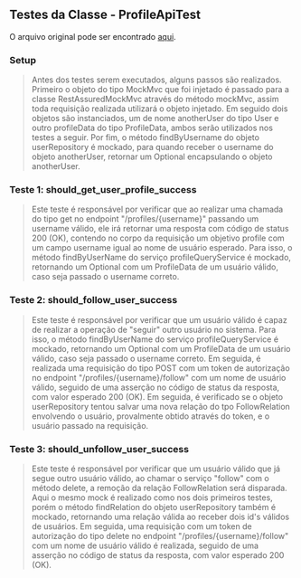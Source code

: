 ## Testes da Classe - ProfileApiTest
O arquivo original pode ser encontrado [aqui](https://github.com/gothinkster/spring-boot-realworld-example-app/blob/master/src/test/java/io/spring/api/ProfileApiTest.java).

### Setup

> Antes dos testes serem executados, alguns passos são realizados. Primeiro o objeto do tipo MockMvc que foi injetado é passado para a classe RestAssuredMockMvc através do método mockMvc, assim toda requisição realizada utilizará o objeto injetado. Em seguido dois objetos são instanciados, um de nome anotherUser do tipo User e outro profileData do tipo ProfileData, ambos serão utilizados nos testes a seguir. Por fim, o método findByUsername do objeto userRepository é mockado, para quando receber o username do objeto anotherUser, retornar um Optional encapsulando o objeto anotherUser.

### Teste 1: should_get_user_profile_success

> Este teste é responsável por verificar que ao realizar uma chamada do tipo get no endpoint "/profiles/{username}" passando um username válido, ele irá retornar uma resposta com código de status 200 (OK), contendo no corpo da requisição um objetivo profile com um campo username igual ao nome de usuário esperado. Para isso, o método findByUserName do serviço  profileQueryService é mockado, retornando um Optional com um ProfileData de um usuário válido, caso seja passado o username correto.

### Teste 2: should_follow_user_success

> Este teste é responsável por verificar que um usuário válido é capaz de realizar a operação de "seguir" outro usuário no sistema. Para isso, o método findByUserName do serviço  profileQueryService é mockado, retornando um Optional com um ProfileData de um usuário válido, caso seja passado o username correto. Em seguida, é realizada uma requisição do tipo POST com um token de autorização no endpoint "/profiles/{username}/follow" com um nome de usuário válido, seguido de uma asserção no código de status da resposta, com valor esperado 200 (OK). Em seguida, é verificado se o objeto userRepository tentou salvar uma nova relação do tpo FollowRelation envolvendo o usuário, provalmente obtido através do token, e o usuário passado na requisição.

### Teste 3: should_unfollow_user_success

> Este teste é responsável por verificar que um usuário válido que já segue outro usuário válido, ao chamar o serviço "follow" com o método delete, a remoção da relação FollowRelation será disparada. Aqui o mesmo mock é realizado como nos dois primeiros testes, porém o método findRelation do objeto userRepository também é mockado, retornando uma relação válida ao receber dois id's válidos de usuários. Em seguida, uma requisição com  um token de autorização do tipo delete no endpoint "/profiles/{username}/follow" com um nome de usuário válido é realizada, seguido de uma asserção no código de status da resposta, com valor esperado 200 (OK).
